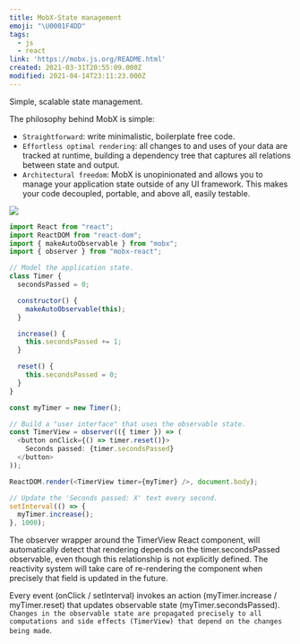 ```yaml
---
title: MobX-State management
emoji: "\U0001F4DD"
tags:
  - js
  - react
link: 'https://mobx.js.org/README.html'
created: 2021-03-31T20:55:09.000Z
modified: 2021-04-14T23:11:23.000Z
---
```


Simple, scalable state management.

The philosophy behind MobX is simple:

- `Straightforward`: write minimalistic, boilerplate free code.
- `Effortless optimal rendering`: all changes to and uses of your data are tracked at runtime, building a dependency tree that captures all relations between state and output.
- `Architectural freedom`: MobX is unopinionated and allows you to manage your application state outside of any UI framework. This makes your code decoupled, portable, and above all, easily testable.

![](https://mobx.js.org/assets/flow2.png)

```js
import React from "react";
import ReactDOM from "react-dom";
import { makeAutoObservable } from "mobx";
import { observer } from "mobx-react";

// Model the application state.
class Timer {
  secondsPassed = 0;

  constructor() {
    makeAutoObservable(this);
  }

  increase() {
    this.secondsPassed += 1;
  }

  reset() {
    this.secondsPassed = 0;
  }
}

const myTimer = new Timer();

// Build a "user interface" that uses the observable state.
const TimerView = observer(({ timer }) => (
  <button onClick={() => timer.reset()}>
    Seconds passed: {timer.secondsPassed}
  </button>
));

ReactDOM.render(<TimerView timer={myTimer} />, document.body);

// Update the 'Seconds passed: X' text every second.
setInterval(() => {
  myTimer.increase();
}, 1000);
```

The observer wrapper around the TimerView React component, will automatically detect that rendering depends on the timer.secondsPassed observable, even though this relationship is not explicitly defined. The reactivity system will take care of re-rendering the component when precisely that field is updated in the future.

Every event (onClick / setInterval) invokes an action (myTimer.increase / myTimer.reset) that updates observable state (myTimer.secondsPassed). `Changes in the observable state are propagated precisely to all computations and side effects (TimerView) that depend on the changes being made`.
